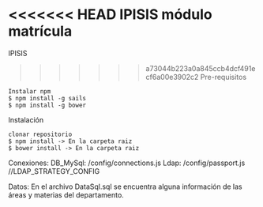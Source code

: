 <<<<<<< HEAD
﻿IPISIS módulo matrícula
=======
IPISIS
>>>>>>> a73044b223a0a845ccb4dcf491ecf6a00e3902c2
Pre-requisitos

    Instalar npm
    $ npm install -g sails
    $ npm install -g bower

Instalación

    clonar repositorio
    $ npm install -> En la carpeta raiz
    $ bower install -> En la carpeta raiz

Conexiones:
  DB_MySql: /config/connections.js
  Ldap: /config/passport.js //LDAP_STRATEGY_CONFIG
  
Datos:
  En el archivo DataSql.sql se encuentra alguna información de las áreas y materias del departamento.
